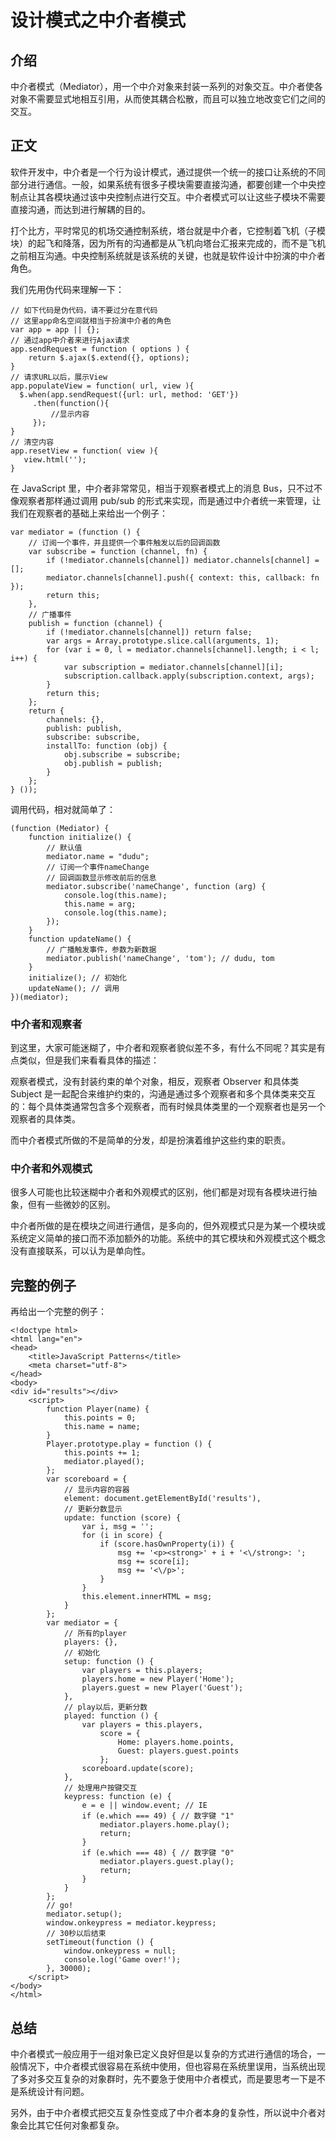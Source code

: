 # 设计模式之中介者模式

## 介绍

中介者模式（Mediator），用一个中介对象来封装一系列的对象交互。中介者使各对象不需要显式地相互引用，从而使其耦合松散，而且可以独立地改变它们之间的交互。

## 正文

软件开发中，中介者是一个行为设计模式，通过提供一个统一的接口让系统的不同部分进行通信。一般，如果系统有很多子模块需要直接沟通，都要创建一个中央控制点让其各模块通过该中央控制点进行交互。中介者模式可以让这些子模块不需要直接沟通，而达到进行解耦的目的。

打个比方，平时常见的机场交通控制系统，塔台就是中介者，它控制着飞机（子模块）的起飞和降落，因为所有的沟通都是从飞机向塔台汇报来完成的，而不是飞机之前相互沟通。中央控制系统就是该系统的关键，也就是软件设计中扮演的中介者角色。

我们先用伪代码来理解一下：

```
// 如下代码是伪代码，请不要过分在意代码
// 这里app命名空间就相当于扮演中介者的角色
var app = app || {};
// 通过app中介者来进行Ajax请求
app.sendRequest = function ( options ) {
    return $.ajax($.extend({}, options);
}
// 请求URL以后，展示View
app.populateView = function( url, view ){
  $.when(app.sendRequest({url: url, method: 'GET'})
     .then(function(){
         //显示内容
     });
}
// 清空内容
app.resetView = function( view ){
   view.html('');
}
```

在 JavaScript 里，中介者非常常见，相当于观察者模式上的消息 Bus，只不过不像观察者那样通过调用 pub/sub 的形式来实现，而是通过中介者统一来管理，让我们在观察者的基础上来给出一个例子：

```
var mediator = (function () {
    // 订阅一个事件，并且提供一个事件触发以后的回调函数
    var subscribe = function (channel, fn) {
        if (!mediator.channels[channel]) mediator.channels[channel] = [];
        mediator.channels[channel].push({ context: this, callback: fn });
        return this;
    },
    // 广播事件
    publish = function (channel) {
        if (!mediator.channels[channel]) return false;
        var args = Array.prototype.slice.call(arguments, 1);
        for (var i = 0, l = mediator.channels[channel].length; i < l; i++) {
            var subscription = mediator.channels[channel][i];
            subscription.callback.apply(subscription.context, args);
        }
        return this;
    };
    return {
        channels: {},
        publish: publish,
        subscribe: subscribe,
        installTo: function (obj) {
            obj.subscribe = subscribe;
            obj.publish = publish;
        }
    };
} ());
```

调用代码，相对就简单了：

```
(function (Mediator) {
    function initialize() {
        // 默认值
        mediator.name = "dudu";
        // 订阅一个事件nameChange
        // 回调函数显示修改前后的信息
        mediator.subscribe('nameChange', function (arg) {
            console.log(this.name);
            this.name = arg;
            console.log(this.name);
        });
    }
    function updateName() {
        // 广播触发事件，参数为新数据
        mediator.publish('nameChange', 'tom'); // dudu, tom
    }
    initialize(); // 初始化
    updateName(); // 调用
})(mediator);
```

### 中介者和观察者

到这里，大家可能迷糊了，中介者和观察者貌似差不多，有什么不同呢？其实是有点类似，但是我们来看看具体的描述：

观察者模式，没有封装约束的单个对象，相反，观察者 Observer 和具体类 Subject 是一起配合来维护约束的，沟通是通过多个观察者和多个具体类来交互的：每个具体类通常包含多个观察者，而有时候具体类里的一个观察者也是另一个观察者的具体类。

而中介者模式所做的不是简单的分发，却是扮演着维护这些约束的职责。

### 中介者和外观模式

很多人可能也比较迷糊中介者和外观模式的区别，他们都是对现有各模块进行抽象，但有一些微妙的区别。

中介者所做的是在模块之间进行通信，是多向的，但外观模式只是为某一个模块或系统定义简单的接口而不添加额外的功能。系统中的其它模块和外观模式这个概念没有直接联系，可以认为是单向性。

## 完整的例子

再给出一个完整的例子：

```
<!doctype html>
<html lang="en">
<head>
    <title>JavaScript Patterns</title>
    <meta charset="utf-8">
</head>
<body>
<div id="results"></div>
    <script>
        function Player(name) {
            this.points = 0;
            this.name = name;
        }
        Player.prototype.play = function () {
            this.points += 1;
            mediator.played();
        };
        var scoreboard = {
            // 显示内容的容器
            element: document.getElementById('results'),
            // 更新分数显示
            update: function (score) {
                var i, msg = '';
                for (i in score) {
                    if (score.hasOwnProperty(i)) {
                        msg += '<p><strong>' + i + '<\/strong>: ';
                        msg += score[i];
                        msg += '<\/p>';
                    }
                }
                this.element.innerHTML = msg;
            }
        };
        var mediator = {
            // 所有的player
            players: {},
            // 初始化
            setup: function () {
                var players = this.players;
                players.home = new Player('Home');
                players.guest = new Player('Guest');
            },
            // play以后，更新分数
            played: function () {
                var players = this.players,
                    score = {
                        Home: players.home.points,
                        Guest: players.guest.points
                    };
                scoreboard.update(score);
            },
            // 处理用户按键交互
            keypress: function (e) {
                e = e || window.event; // IE
                if (e.which === 49) { // 数字键 "1"
                    mediator.players.home.play();
                    return;
                }
                if (e.which === 48) { // 数字键 "0"
                    mediator.players.guest.play();
                    return;
                }
            }
        };
        // go!
        mediator.setup();
        window.onkeypress = mediator.keypress;
        // 30秒以后结束
        setTimeout(function () {
            window.onkeypress = null;
            console.log('Game over!');
        }, 30000);
    </script>
</body>
</html>
```

## 总结

中介者模式一般应用于一组对象已定义良好但是以复杂的方式进行通信的场合，一般情况下，中介者模式很容易在系统中使用，但也容易在系统里误用，当系统出现了多对多交互复杂的对象群时，先不要急于使用中介者模式，而是要思考一下是不是系统设计有问题。

另外，由于中介者模式把交互复杂性变成了中介者本身的复杂性，所以说中介者对象会比其它任何对象都复杂。

